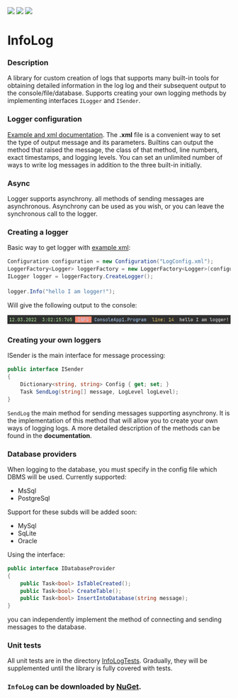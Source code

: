 [![](https://img.shields.io/badge/System.Data.SqlClient-4.8.3-informational)](https://www.nuget.org/packages/System.Data.SqlClient)
[![](https://img.shields.io/badge/Npgsql-6.0.4-informational)](https://www.npgsql.org/)
[![](https://img.shields.io/badge/xunit-2.4.2-black)](https://xunit.net/)
# InfoLog
### Description
A library for custom creation of logs that supports many built-in tools for obtaining detailed information in the log log and their subsequent output to the console/file/database. Supports creating your own logging methods by implementing interfaces `ILogger` and `ISender`.
### Logger configuration
[Example and xml documentation](https://github.com/KorablikDimak/InfoLog/blob/master/InfoLog/LogConfig.xml).
The **.xml** file is a convenient way to set the type of output message and its parameters. Builtins can output the method that raised the message, the class of that method, line numbers, exact timestamps, and logging levels. You can set an unlimited number of ways to write log messages in addition to the three built-in initially.
### Async
Logger supports asynchrony. all methods of sending messages are asynchronous. Asynchrony can be used as you wish, or you can leave the synchronous call to the logger.
### Creating a logger
Basic way to get logger with [example xml](https://github.com/KorablikDimak/InfoLog/blob/master/InfoLog/LogConfig.xml):
```C#
Configuration configuration = new Configuration("LogConfig.xml");
LoggerFactory<Logger> loggerFactory = new LoggerFactory<Logger>(configuration);
ILogger logger = loggerFactory.CreateLogger();

logger.Info("hello I am logger!");
```
Will give the following output to the console:

![screenConsoleLog](https://github.com/KorablikDimak/InfoLog/blob/master/console%20output.png)
### Creating your own loggers
ISender is the main interface for message processing:
```C#
public interface ISender
{
    Dictionary<string, string> Config { get; set; }
    Task SendLog(string[] message, LogLevel logLevel);
}
```
`SendLog` the main method for sending messages supporting asynchrony. It is the implementation of this method that will allow you to create your own ways of logging logs.
A more detailed description of the methods can be found in the **documentation**.

### Database providers

When logging to the database, you must specify in the config file which DBMS will be used.
Currently supported:
- MsSql
- PostgreSql

Support for these subds will be added soon:
- MySql
- SqLite
- Oracle

Using the interface:
```C#
public interface IDatabaseProvider
{
    public Task<bool> IsTableCreated();
    public Task<bool> CreateTable();
    public Task<bool> InsertIntoDatabase(string message);
}
``` 
you can independently implement the method of connecting and sending messages to the database.

### Unit tests

All unit tests are in the directory [InfoLogTests](https://github.com/KorablikDimak/InfoLog/tree/master/InfoLogTests).
Gradually, they will be supplemented until the library is fully covered with tests.

### `InfoLog` can be downloaded by [NuGet](https://www.nuget.org/packages/InfoLog).
